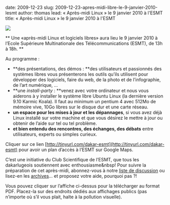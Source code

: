 date: 2009-12-23
slug: 2009-12-23-apres-midi-libre-le-9-janvier-2010-lesmt
author: thomas
lead: « Après-midi Linux » le 9 janvier 2010 à l'ESMT
title: « Après-midi Linux » le 9 janvier 2010 à l'ESMT


[![](/media/9janvier2010/affiche9jan2010.png)](/media/9janvier2010/9janvier2010.pdf)

    

**
Une «après-midi Linux et logiciels libres» aura lieu le 9 janvier 2010 à l&#8217;Ecole Supérieure Multinationale des Télécommunications (<span class="caps">ESMT</span>), de 13h à&nbsp;18h. **

Au programme&nbsp;:

*   **des présentations, des démos&nbsp;: **des utilisateurs et passionnés des systèmes libres vous présenterons les outils qu&#8217;ils utilisent pour développer des logiciels, faire du web, de la photo et de l&#8217;infographie, de l&#8217;art numérique,&nbsp;&#8230;
*   **une _install-party_&nbsp;: **venez avec votre ordinateur et nous vous aiderons à y installer le système libre Ubuntu Linux (la dernière version 9.10 Karmic Koala). Il faut au minimum un pentium 4 avec 512Mo de mémoire vive, 10Go libres sur le disque dur et une carte&nbsp;réseau.
*   **un espace pour les mises à jour et les dépannages**, si vous avez déjà Linux installé sur votre machine et que vous désirez le mettre à jour ou obtenir de l&#8217;aide sur tel ou tel&nbsp;problème.
*   **et bien entendu des rencontres, des échanges, des débats** entre utilisateurs, experts ou simples&nbsp;curieux.

Cliquer sur ce lien [http://tinyurl.com/dakar-esmt](http://tinyurl.com/dakar-esmt) pour avoir un plan d&#8217;accès à l&#8217;<span class="caps">ESMT</span> sur Google&nbsp;Maps.

C&#8217;est une initiative du Club Scientifique de l&#8217;<span class="caps">ESMT</span>, que tous les dakarlugeois soutiennent avec enthousiasme&nbsp! Pour suivre la préparation de cet après-midi, abonnez-vous à notre [liste de discussion](http://dakarlug.org/liste) ou lisez-en les [archives](http://www.dakarlug.org/pipermail/libre/)&#8230; et proposez votre aide, pourquoi&nbsp;pas&nbsp;?!

Vous pouvez cliquer sur l&#8217;affiche ci-dessus pour la télécharger au format <span class="caps">PDF</span>. Placez-la sur des endroits dédiés aux affichages publics (pas n&#8217;importe où s&#8217;il vous plait, halte à la pollution&nbsp;visuelle).

    